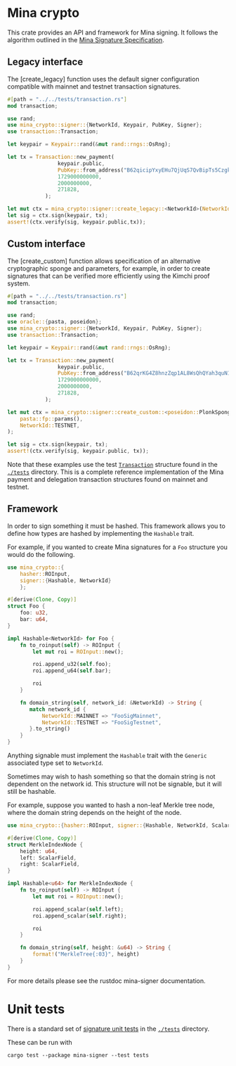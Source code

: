 # Mina crypto

This crate provides an API and framework for Mina signing.  It follows the algorithm outlined in the [Mina Signature Specification](https://github.com/MinaProtocol/mina/blob/master/docs/specs/signatures/description.md).

## Legacy interface

The [create_legacy] function uses the default signer configuration compatible with mainnet and testnet transaction signatures.

```rust
#[path = "../../tests/transaction.rs"]
mod transaction;

use rand;
use mina_crypto::signer::{NetworkId, Keypair, PubKey, Signer};
use transaction::Transaction;

let keypair = Keypair::rand(&mut rand::rngs::OsRng);

let tx = Transaction::new_payment(
                keypair.public,
                PubKey::from_address("B62qicipYxyEHu7QjUqS7QvBipTs5CzgkYZZZkPoKVYBu6tnDUcE9Zt").expect("invalid receiver address"),
                1729000000000,
                2000000000,
                271828,
            );

let mut ctx = mina_crypto::signer::create_legacy::<NetworkId>(NetworkId::TESTNET);
let sig = ctx.sign(keypair, tx);
assert!(ctx.verify(sig, keypair.public,tx));
```

## Custom interface

The [create_custom] function allows specification of an alternative cryptographic sponge and parameters, for example, in order to create signatures that can be verified more efficiently using the Kimchi proof system.

```rust
#[path = "../../tests/transaction.rs"]
mod transaction;

use rand;
use oracle::{pasta, poseidon};
use mina_crypto::signer::{NetworkId, Keypair, PubKey, Signer};
use transaction::Transaction;

let keypair = Keypair::rand(&mut rand::rngs::OsRng);

let tx = Transaction::new_payment(
                keypair.public,
                PubKey::from_address("B62qrKG4Z8hnzZqp1AL8WsQhQYah3quN1qUj3SyfJA8Lw135qWWg1mi").expect("invalid receiver address"),
                1729000000000,
                2000000000,
                271828,
            );

let mut ctx = mina_crypto::signer::create_custom::<poseidon::PlonkSpongeConstants15W, NetworkId>(
    pasta::fp::params(),
    NetworkId::TESTNET,
);

let sig = ctx.sign(keypair, tx);
assert!(ctx.verify(sig, keypair.public, tx));
```

Note that these examples use the test [`Transaction`](https://github.com/o1-labs/proof-systems/tree/master/signer/tests/transaction.rs) structure found in the [`./tests`](https://github.com/o1-labs/proof-systems/tree/master/signer/tests) directory.  This is a complete reference implementation of the Mina payment and delegation transaction structures found on mainnet and testnet.

## Framework

In order to sign something it must be hashed.  This framework allows you to define how types are hashed by implementing the `Hashable` trait.

For example, if you wanted to create Mina signatures for a `Foo` structure you would do the following.

```rust
use mina_crypto::{
    hasher::ROInput,
    signer::{Hashable, NetworkId}
    };

#[derive(Clone, Copy)]
struct Foo {
    foo: u32,
    bar: u64,
}

impl Hashable<NetworkId> for Foo {
    fn to_roinput(self) -> ROInput {
        let mut roi = ROInput::new();

        roi.append_u32(self.foo);
        roi.append_u64(self.bar);

        roi
    }

    fn domain_string(self, network_id: &NetworkId) -> String {
       match network_id {
           NetworkId::MAINNET => "FooSigMainnet",
           NetworkId::TESTNET => "FooSigTestnet",
       }.to_string()
    }
}
```

Anything signable must implement the `Hashable` trait with the `Generic` associated type set to `NetworkId`.

Sometimes may wish to hash something so that the domain string is not dependent on the network id.  This structure will not be signable, but it will still be hashable.

For example, suppose you wanted to hash a non-leaf Merkle tree node, where the domain string depends on the height of the node.

```rust
use mina_crypto::{hasher::ROInput, signer::{Hashable, NetworkId, ScalarField}};

#[derive(Clone, Copy)]
struct MerkleIndexNode {
    height: u64,
    left: ScalarField,
    right: ScalarField,
}

impl Hashable<u64> for MerkleIndexNode {
    fn to_roinput(self) -> ROInput {
        let mut roi = ROInput::new();

        roi.append_scalar(self.left);
        roi.append_scalar(self.right);

        roi
    }

    fn domain_string(self, height: &u64) -> String {
        format!("MerkleTree{:03}", height)
    }
}
```

For more details please see the rustdoc mina-signer documentation.

# Unit tests

There is a standard set of [signature unit tests](https://github.com/o1-labs/proof-systems/tree/master/signer/tests/tests.rs) in the [`./tests`](https://github.com/o1-labs/proof-systems/tree/master/signer/tests) directory.

These can be run with

`cargo test --package mina-signer --test tests `
